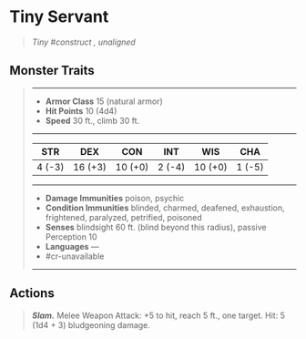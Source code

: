 # Tiny Servant
>*Tiny #construct , unaligned*
## Monster Traits
>___
>- **Armor Class** 15 (natural armor)
>- **Hit Points** 10 (4d4)
>- **Speed** 30 ft., climb 30 ft.
>___
>|STR|DEX|CON|INT|WIS|CHA|
>|:---:|:---:|:---:|:---:|:---:|:---:|
>|4 (-3)|16 (+3)|10 (+0)|2 (-4)|10 (+0)|1 (-5)|
>___
>- **Damage Immunities** poison, psychic
>- **Condition Immunities** blinded, charmed, deafened, exhaustion, frightened, paralyzed, petrified, poisoned
>- **Senses** blindsight 60 ft. (blind beyond this radius), passive Perception 10
>- **Languages** —
>- #cr-unavailable
>___
## Actions
>***Slam.*** Melee Weapon Attack: +5 to hit, reach 5 ft., one target. Hit: 5 (1d4 + 3) bludgeoning damage.